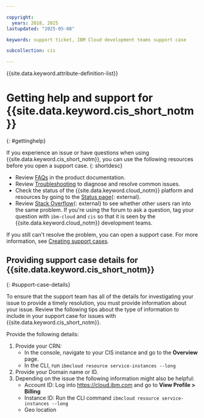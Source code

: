 ```yaml
---

copyright:
  years: 2018, 2025
lastupdated: "2025-05-08"

keywords: support ticket, IBM Cloud development teams support case

subcollection: cis

---
```


{{site.data.keyword.attribute-definition-list}}

# Getting help and support for {{site.data.keyword.cis_short_notm}}
{: #gettinghelp}

If you experience an issue or have questions when using {{site.data.keyword.cis_short_notm}}, you can use the following resources before you open a support case.
{: shortdesc}

* Review [FAQs](/docs/cis?topic=cis-faq) in the product documentation.
* Review [Troubleshooting](/docs/cis?topic=cis-troubleshoot-your-cis-network-connection) to diagnose and resolve common issues.
* Check the status of the {{site.data.keyword.cloud_notm}} platform and resources by going to the [Status page](https://cloud.ibm.com/status){: external}.
* Review [Stack Overflow](https://stackoverflow.com/search?q=cis+ibm-cloud){: external} to see whether other users ran into the same problem. If you're using the forum to ask a question, tag your question with `ibm-cloud` and `cis` so that it is seen by the {{site.data.keyword.cloud_notm}} development teams.

If you still can't resolve the problem, you can open a support case. For more information, see [Creating support cases](/docs/account?topic=account-open-case&interface=ui).

## Providing support case details for {{site.data.keyword.cis_short_notm}}
{: #support-case-details}

To ensure that the support team has all of the details for investigating your issue to provide a timely resolution, you must provide information about your issue. Review the following tips about the type of information to include in your support case for issues with {{site.data.keyword.cis_short_notm}}.

Provide the following details:

1. Provide your CRN:
    * In the console, navigate to your CIS instance and go to the **Overview** page.
    * In the CLI, run `ibmcloud resource service-instances --long`
2. Provide your Domain name or ID.
3. Depending on the issue the following information might also be helpful:
    * Account ID: Log into https://cloud.ibm.com and go to **View Profile > Billing**
    * Instance ID: Run the CLI command `ibmcloud resource service-instances --long`
    * Geo location
